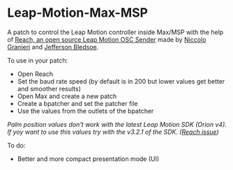 # Leap-Motion-Max-MSP
A patch to control the Leap Motion controller inside Max/MSP with the help of [Reach, an open source Leap Motion OSC Sender](https://github.com/NiccoloGranieri/Reach) made by [Niccolo Granieri](https://github.com/NiccoloGranieri) and [Jefferson Bledsoe](https://github.com/JeffersonBledsoe).

To use in your patch:
- Open Reach
- Set the baud rate speed (by default is in 200 but lower values get better and smoother results)
- Open Max and create a new patch
- Create a bpatcher and set the patcher file
- Use the values from the outlets of the bpatcher

*Palm position values don't work with the latest Leap Motion SDK (Orion v4). If yoy want to use this values try with the v3.2.1 of the SDK. ([Reach issue](https://github.com/NiccoloGranieri/Reach/issues/8))*

To do:
- Better and more compact presentation mode (UI)

